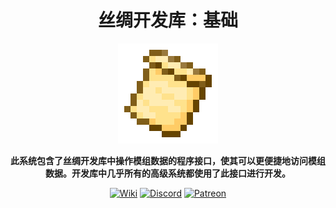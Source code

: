 <div style="text-align:center">

# 丝绸开发库：基础

<img src="../../img/icon.png" alt="Logo" width="160" height="160"/>

**此系统包含了丝绸开发库中操作模组数据的程序接口，使其可以更便捷地访问模组数据。开发库中几乎所有的高级系统都使用了此接口进行开发。**

[<img alt="Wiki" height="64" src="https://cdn.simpleicons.org/wikipedia/000000/FFFFFF]" width="64"/>](https://silk-mc.gitbook.io/silk-api)
[<img alt="Discord" height="64" src="https://cdn.simpleicons.org/discord" width="64"/>](https://discord.com/invite/ZJuQyH2RBz)
[<img alt="Patreon" height="64" src="https://cdn.simpleicons.org/patreon/000000/FFFFFF" width="64"/>](https://www.patreon.com/GameGeek_Saikel)

</div>